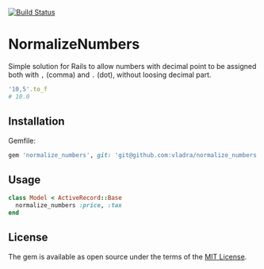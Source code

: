 [![Build Status](https://travis-ci.org/vladra/normalize_numbers.svg?branch=master)](https://travis-ci.org/vladra/normalize_numbers)

# NormalizeNumbers

Simple solution for Rails to allow numbers with decimal point to be assigned both with `,` (comma) and `.` (dot), without loosing decimal part.

```ruby
'10,5'.to_f
# 10.0
```

## Installation

Gemfile:
```ruby
gem 'normalize_numbers', git: 'git@github.com:vladra/normalize_numbers.git'
```

## Usage

```ruby
class Model < ActiveRecord::Base
  normalize_numbers :price, :tax
end
```

## License

The gem is available as open source under the terms of the [MIT License](http://opensource.org/licenses/MIT).

